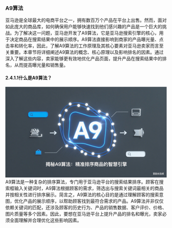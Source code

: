 ### A9算法

亚马逊是全球最大的电商平台之一，拥有数百万个产品在平台上出售。然而，面对如此庞大的商品库，如何确保用户能够快速找到他们感兴趣的产品是一个巨大的挑战。为了解决这一问题，亚马逊开发了A9算法，它是亚马逊搜索引擎的核心，用于决定商品在搜索结果中的展示顺序。A9算法直接影响到商家的产品曝光量、点击率和转化率，因此，了解A9算法的工作原理及其核心要素对亚马逊卖家而言至关重要。本章节将详细阐述A9算法的概念、核心原理以及影响排名的因素。通过深入了解这些内容，卖家能够更有效地优化产品页面，提升产品在搜索结果中的排名，从而提高曝光量和销售量。

#### 2.4.1.1什么是A9算法？

![img.png](img.png)
A9算法是一种复杂的排序算法，专门用于亚马逊平台的搜索结果排序。顾客在搜索框输入关键词时，A9算法根据顾客的需求，筛选出与搜索关键词最相关的商品并按相关性进行排序展示。简言之，A9算法的核心目的是通过理解顾客的搜索意图，优化产品的展示顺序，以帮助顾客找到最符合需求的产品。A9算法并非仅仅依赖关键词的匹配，还涉及顾客的历史行为、产品的销售数据、客户评价、价格、图片质量等多个因素。因此，要想在亚马逊平台上提升产品的排名和曝光，卖家必须全面理解并合理优化这些影响因素。